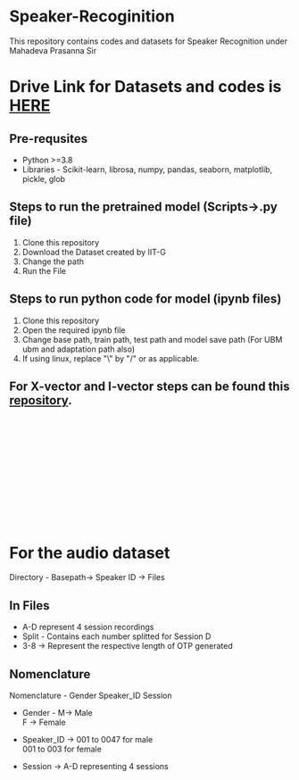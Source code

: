 # Speaker-Recoginition
This repository contains codes and datasets for Speaker Recognition under Mahadeva Prasanna Sir 

# Drive Link for Datasets and codes is <a href="https://drive.google.com/drive/u/2/folders/1M_jzmoEKpw8fmAwgv4KUfTJU8a7ghviG">HERE</a>
## Pre-requsites
- Python >=3.8
- Libraries - Scikit-learn, librosa, numpy, pandas, seaborn, matplotlib, pickle, glob


## Steps to run the pretrained model (Scripts->.py file)
 1. Clone this repository
 2. Download the Dataset created by IIT-G
 3. Change the path 
 4. Run the File

## Steps to run python code for model (ipynb files)
 1. Clone this repository
 2. Open the required ipynb file
 3. Change base path, train path, test path and model save path (For UBM ubm and adaptation path also)
 4. If using linux, replace "\\" by "/" or as applicable. 

## For X-vector and I-vector steps can be found this <a href="https://github.com/jagabandhumishra/I-MSV-Baseline">repository</a>.
<br><br><br><br><br><br><br><br><br><br><br>
# For the audio dataset 
Directory - Basepath-> Speaker ID -> Files 

## In Files 
- A-D represent 4 session recordings
- Split - Contains each number splitted for Session D
- 3-8 -> Represent the respective length of OTP generated

## Nomenclature
Nomenclature - Gender Speaker_ID Session
- Gender - M-> Male
         <br><nbsp><nbsp><nbsp><nbsp> F -> Female
        
- Speaker_ID -> 001 to 0047 for male
              <br><nbsp><nbsp><nbsp> 001 to 003 for female
 
- Session -> A-D representing 4 sessions
